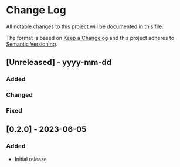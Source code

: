 # Change Log

All notable changes to this project will be documented in this file.

The format is based on [Keep a Changelog](http://keepachangelog.com/)
and this project adheres to [Semantic Versioning](http://semver.org/).

## [Unreleased] - yyyy-mm-dd

### Added

### Changed

### Fixed

## [0.2.0] - 2023-06-05

### Added

- Initial release
